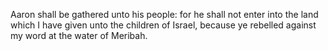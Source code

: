 Aaron shall be gathered unto his people: for he shall not enter into the land which I have given unto the children of Israel, because ye rebelled against my word at the water of Meribah.
